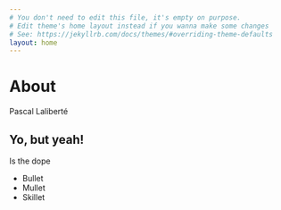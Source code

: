 ```yaml
---
# You don't need to edit this file, it's empty on purpose.
# Edit theme's home layout instead if you wanna make some changes
# See: https://jekyllrb.com/docs/themes/#overriding-theme-defaults
layout: home
---
```


# About

Pascal Laliberté

## Yo, but yeah!

Is the dope


* Bullet
* Mullet
* Skillet
